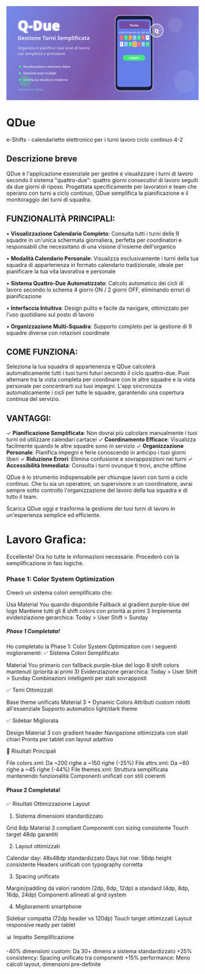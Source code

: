 ![QDue promo image](public/images/qdue_feature_graphic_1024x500.png)
# **QDue**

e-Shifts - calendarietto elettronico per i turni lavoro ciclo continuo 4-2

## Descrizione breve

QDue è l'applicazione essenziale per gestire e visualizzare i turni di lavoro secondo il sistema "quattro-due": quattro giorni consecutivi di lavoro seguiti da due giorni di riposo. Progettata specificamente per lavoratori e team che operano con turni a ciclo continuo, QDue semplifica la pianificazione e il monitoraggio dei turni di squadra.

## FUNZIONALITÀ PRINCIPALI:

• **Visualizzazione Calendario Completo**: Consulta tutti i turni delle 9 squadre in un'unica schermata giornaliera, perfetta per coordinatori e responsabili che necessitano di una visione d'insieme dell'organico

• **Modalità Calendario Personale**: Visualizza esclusivamente i turni della tua squadra di appartenenza in formato calendario tradizionale, ideale per pianificare la tua vita lavorativa e personale

• **Sistema Quattro-Due Automatizzato**: Calcolo automatico dei cicli di lavoro secondo lo schema 4 giorni ON / 2 giorni OFF, eliminando errori di pianificazione

• **Interfaccia Intuitiva**: Design pulito e facile da navigare, ottimizzato per l'uso quotidiano sul posto di lavoro

• **Organizzazione Multi-Squadra**: Supporto completo per la gestione di 9 squadre diverse con rotazioni coordinate

## COME FUNZIONA:

Seleziona la tua squadra di appartenenza e QDue calcolerà automaticamente tutti i tuoi turni futuri secondo il ciclo quattro-due. Puoi alternare tra la vista completa per coordinare con le altre squadre e la vista personale per concentrarti sui tuoi impegni. L'app sincronizza automaticamente i cicli per tutte le squadre, garantendo una copertura continua del servizio.

## VANTAGGI:

✓ **Pianificazione Semplificata**: Non dovrai più calcolare manualmente i tuoi turni od utilizzare calendari cartacei
✓ **Coordinamento Efficace**: Visualizza facilmente quando le altre squadre sono in servizio
✓ **Organizzazione Personale**: Pianifica impegni e ferie conoscendo in anticipo i tuoi giorni liberi
✓ **Riduzione Errori**: Elimina confusione e sovrapposizioni nei turni
✓ **Accessibilità Immediata**: Consulta i turni ovunque ti trovi, anche offline

QDue è lo strumento indispensabile per chiunque lavori con turni a ciclo continuo. Che tu sia un operatore, un supervisore o un coordinatore, avrai sempre sotto controllo l'organizzazione del lavoro della tua squadra e di tutto il team.

Scarica QDue oggi e trasforma la gestione dei tuoi turni di lavoro in un'esperienza semplice ed efficiente.

# Lavoro Grafica:

Eccellente! Ora ho tutte le informazioni necessarie. Procederò con la semplificazione in fasi logiche.

### Phase 1: Color System Optimization
Creerò un sistema colori semplificato che:

Usa Material You quando disponibile
Fallback al gradient purple-blue del logo
Mantiene tutti gli 8 shift colors con priorità ai primi 3
Implementa evidenziazione gerarchica: Today > User Shift > Sunday

##### Phase 1 Completata!
Ho completato la Phase 1: Color System Optimization con i seguenti miglioramenti:
✅ Sistema Colori Semplificato

Material You primario con fallback purple-blue del logo
8 shift colors mantenuti (priorità ai primi 3)
Evidenziazione gerarchica: Today > User Shift > Sunday
Combinazioni intelligenti per stati sovrapposti

✅ Temi Ottimizzati

Base theme unificato Material 3 + Dynamic Colors
Attributi custom ridotti all'essenziale
Supporto automatico light/dark theme

✅ Sidebar Migliorata

Design Material 3 con gradient header
Navigazione ottimizzata con stati chiari
Pronta per tablet con layout adattivo

🎯 Risultati Principali

File colors.xml: Da ~200 righe a ~150 righe (-25%)
File attrs.xml: Da ~80 righe a ~45 righe (-44%)
File themes.xml: Struttura semplificata mantenendo funzionalità
Componenti unificati con stili coerenti

#### Phase 2 Completata!
✅ Risultati Ottimizzazione Layout
1. Sistema dimensioni standardizzato

Grid 8dp Material 3 compliant
Componenti con sizing consistente
Touch target 48dp garantiti

2. Layout ottimizzati

Calendar day: 48x48dp standardizzato
Days list row: 56dp height consistente
Headers unificati con typography corretta

3. Spacing unificato

Margin/padding da valori random (2dp, 6dp, 12dp) a standard (4dp, 8dp, 16dp, 24dp)
Componenti allineati al grid system

4. Miglioramenti smartphone

Sidebar compatta (72dp header vs 120dp)
Touch target ottimizzati
Layout responsive ready per tablet

📊 Impatto Semplificazione

-40% dimensioni custom: Da 30+ dimens a sistema standardizzato
+25% consistency: Spacing unificato tra componenti
+15% performance: Meno calcoli layout, dimensioni pre-definite